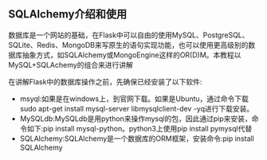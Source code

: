 ## SQLAlchemy介绍和使用

数据库是一个网站的基础，在Flask中可以自由的使用MySQL、PostgreSQL、SQLite、Redis、MongoDB来写原生的语句实现功能，也可以使用更高级别的数据库抽象方式，如SQLAlchemy或MongoEngine这样的OR\(D\)M。本教程以MySQL+SQLAchemy的组合来进行讲解

在讲解Flask中的数据库操作之前，先确保已经安装了以下软件:

* msyql:如果是在windows上，到官网下载。如果是Ubuntu，通过命令下载 sudo apt-get install mysql-server libmysqlclient-dev -yq进行下载安装。
* MySQLdb:MySQLdb是用python来操作mysql的包，因此通过pip来安装，命令如下:pip install mysql-python。python3上使用pip install pymysql代替
* SQLAlchemy:SQLAlchemy是一个数据库的ORM框架，安装命令:pip install SQLAlchemy



